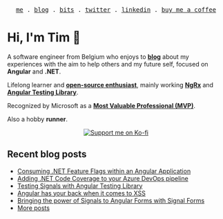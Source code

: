 <p align="center">
<samp>
<a href="https://timdeschryver.dev">me</a> .
<a href="https://timdeschryver.dev/blog">blog</a> .
<a href="https://timdeschryver.dev/bits">bits</a> .
<a href="https://timdeschryver.dev/twitter">twitter</a> .
<a href="https://timdeschryver.dev/linkedin">linkedin</a> .
<a href="https://ko-fi.com/timdeschryver">buy me a coffee</a>
</samp>
</p>

# Hi, I'm Tim 👋

A software engineer from Belgium who enjoys to **[blog](https://timdeschryver.dev/blog)** about
my experiences with the aim to help others and my future self, focused on
**Angular** and **.NET**.

Lifelong learner and **[open-source enthusiast](https://github.com/timdeschryver)**, mainly working **[NgRx](https://ngrx.io/)** and **[Angular Testing Library](https://testing-library.com/docs/angular-testing-library/)**.

Recognized by Microsoft as a **[Most Valuable Professional (MVP)](https://mvp.microsoft.com/en-us/PublicProfile/5004452?fullName=Tim%20Deschryver)**.

Also a hobby **runner**.

<div align="center">
<a href="https://ko-fi.com/timdeschryver">
<img src="https://ko-fi.com/img/githubbutton_sm.svg" alt="Support me on Ko-fi"  />
</a>  
</div>

<!-- prettier-ignore-start -->
<!-- BLOG:START -->

## Recent blog posts

- [Consuming .NET Feature Flags within an Angular Application](https://timdeschryver.dev/blog/consuming-net-feature-flags-within-an-angular-application)
- [Adding .NET Code Coverage to your Azure DevOps pipeline](https://timdeschryver.dev/blog/adding-net-code-coverage-to-your-azure-devops-pipeline)
- [Testing Signals with Angular Testing Library](https://timdeschryver.dev/blog/testing-signals-with-angular-testing-library)
- [Angular has your back when it comes to XSS](https://timdeschryver.dev/blog/angular-has-your-back-when-it-comes-to-xss)
- [Bringing the power of Signals to Angular Forms with Signal Forms](https://timdeschryver.dev/blog/bringing-the-power-of-signals-to-angular-forms-with-signal-forms)
- [More posts](https://timdeschryver.dev/blog)

<!-- BLOG:END -->
<!-- prettier-ignore-end -->
